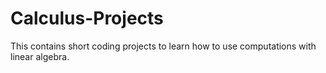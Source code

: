 # Calculus-Projects
This contains short coding projects to learn how to use computations with linear algebra.
